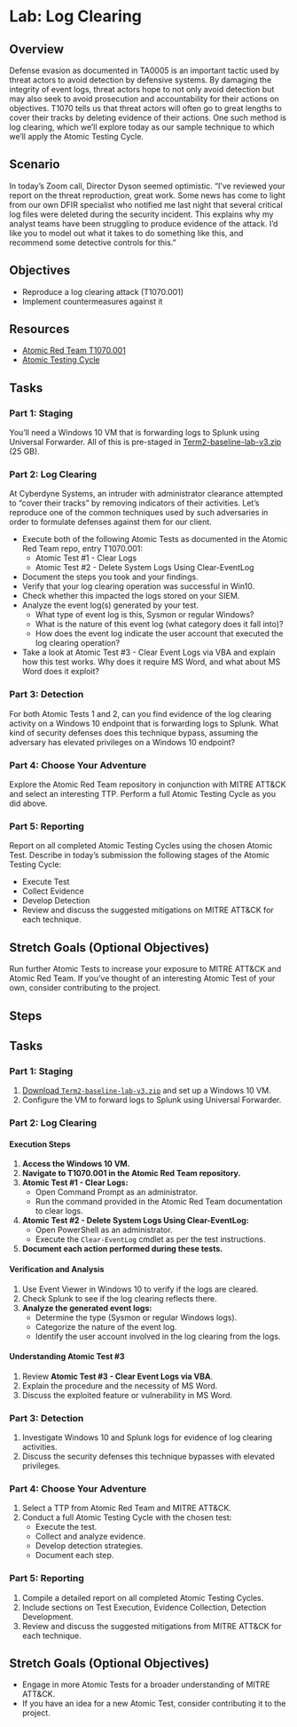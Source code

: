 # Lab: Log Clearing

## Overview
Defense evasion as documented in TA0005 is an important tactic used by threat actors to avoid detection by defensive systems. By damaging the integrity of event logs, threat actors hope to not only avoid detection but may also seek to avoid prosecution and accountability for their actions on objectives. T1070 tells us that threat actors will often go to great lengths to cover their tracks by deleting evidence of their actions. One such method is log clearing, which we’ll explore today as our sample technique to which we’ll apply the Atomic Testing Cycle.

## Scenario
In today’s Zoom call, Director Dyson seemed optimistic. “I’ve reviewed your report on the threat reproduction, great work. Some news has come to light from our own DFIR specialist who notified me last night that several critical log files were deleted during the security incident. This explains why my analyst teams have been struggling to produce evidence of the attack. I’d like you to model out what it takes to do something like this, and recommend some detective controls for this.”

## Objectives
- Reproduce a log clearing attack (T1070.001)
- Implement countermeasures against it

## Resources
- [Atomic Red Team T1070.001](https://github.com/redcanaryco/atomic-red-team/blob/master/atomics/T1070.001/T1070.001.md)
- [Atomic Testing Cycle](https://medium.com/sseblah/how-to-use-the-atomic-red-team-tests-7519f6d9ebd4)

## Tasks

### Part 1: Staging
You’ll need a Windows 10 VM that is forwarding logs to Splunk using Universal Forwarder. All of this is pre-staged in [Term2-baseline-lab-v3.zip](https://example.com/term2-baseline-lab-v3.zip) (25 GB).

### Part 2: Log Clearing
At Cyberdyne Systems, an intruder with administrator clearance attempted to “cover their tracks” by removing indicators of their activities. Let’s reproduce one of the common techniques used by such adversaries in order to formulate defenses against them for our client.

- Execute both of the following Atomic Tests as documented in the Atomic Red Team repo, entry T1070.001:
  - Atomic Test #1 - Clear Logs
  - Atomic Test #2 - Delete System Logs Using Clear-EventLog
- Document the steps you took and your findings.
- Verify that your log clearing operation was successful in Win10.
- Check whether this impacted the logs stored on your SIEM.
- Analyze the event log(s) generated by your test.
  - What type of event log is this, Sysmon or regular Windows?
  - What is the nature of this event log (what category does it fall into)?
  - How does the event log indicate the user account that executed the log clearing operation?
- Take a look at Atomic Test #3 - Clear Event Logs via VBA and explain how this test works. Why does it require MS Word, and what about MS Word does it exploit?

### Part 3: Detection
For both Atomic Tests 1 and 2, can you find evidence of the log clearing activity on a Windows 10 endpoint that is forwarding logs to Splunk.
What kind of security defenses does this technique bypass, assuming the adversary has elevated privileges on a Windows 10 endpoint?

### Part 4: Choose Your Adventure
Explore the Atomic Red Team repository in conjunction with MITRE ATT&CK and select an interesting TTP.
Perform a full Atomic Testing Cycle as you did above.

### Part 5: Reporting
Report on all completed Atomic Testing Cycles using the chosen Atomic Test. Describe in today’s submission the following stages of the Atomic Testing Cycle:
- Execute Test
- Collect Evidence
- Develop Detection
- Review and discuss the suggested mitigations on MITRE ATT&CK for each technique.

## Stretch Goals (Optional Objectives)
Run further Atomic Tests to increase your exposure to MITRE ATT&CK and Atomic Red Team. If you’ve thought of an interesting Atomic Test of your own, consider contributing to the project.





## Steps

## Tasks

### Part 1: Staging
1. [Download `Term2-baseline-lab-v3.zip`](https://example.com/term2-baseline-lab-v3.zip) and set up a Windows 10 VM.
2. Configure the VM to forward logs to Splunk using Universal Forwarder.

### Part 2: Log Clearing

#### Execution Steps
1. **Access the Windows 10 VM.**
2. **Navigate to T1070.001 in the Atomic Red Team repository.**
3. **Atomic Test #1 - Clear Logs:**
   - Open Command Prompt as an administrator.
   - Run the command provided in the Atomic Red Team documentation to clear logs.
4. **Atomic Test #2 - Delete System Logs Using Clear-EventLog:**
   - Open PowerShell as an administrator.
   - Execute the `Clear-EventLog` cmdlet as per the test instructions.
5. **Document each action performed during these tests.**

#### Verification and Analysis
1. Use Event Viewer in Windows 10 to verify if the logs are cleared.
2. Check Splunk to see if the log clearing reflects there.
3. **Analyze the generated event logs:**
   - Determine the type (Sysmon or regular Windows logs).
   - Categorize the nature of the event log.
   - Identify the user account involved in the log clearing from the logs.

#### Understanding Atomic Test #3
1. Review **Atomic Test #3 - Clear Event Logs via VBA**.
2. Explain the procedure and the necessity of MS Word.
3. Discuss the exploited feature or vulnerability in MS Word.

### Part 3: Detection
1. Investigate Windows 10 and Splunk logs for evidence of log clearing activities.
2. Discuss the security defenses this technique bypasses with elevated privileges.

### Part 4: Choose Your Adventure
1. Select a TTP from Atomic Red Team and MITRE ATT&CK.
2. Conduct a full Atomic Testing Cycle with the chosen test:
   - Execute the test.
   - Collect and analyze evidence.
   - Develop detection strategies.
   - Document each step.

### Part 5: Reporting
1. Compile a detailed report on all completed Atomic Testing Cycles.
2. Include sections on Test Execution, Evidence Collection, Detection Development.
3. Review and discuss the suggested mitigations from MITRE ATT&CK for each technique.

## Stretch Goals (Optional Objectives)
- Engage in more Atomic Tests for a broader understanding of MITRE ATT&CK.
- If you have an idea for a new Atomic Test, consider contributing it to the project.
